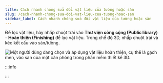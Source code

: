 ```yaml
---
title: Cách nhanh chóng sửa đổi vật liệu của tường hoặc sàn
slug: /cach-nhanh-chong-sua-doi-vat-lieu-cua-tuong-hoac-san
sidebar_label: Cách nhanh chóng sửa đổi vật liệu của tường hoặc sàn
---
```


Để lọc vật liệu, hãy nhấp chuột trái vào **Thư viện công cộng (Public library)** - **Hoàn thiện (Finishing)** để lọc vật liệu. Trong chế độ 3D, nhấp chuột trái và kéo kết cấu vào sàn/tường.

![Một người dùng đang chọn và áp dụng vật liệu hoàn thiện, cụ thể là gạch men, vào sàn của một căn phòng trong phần mềm thiết kế 3D.](https://storage.googleapis.com/jegavn_kb/images/af19c0f9-d0f7-4d19-9868-1d26f3573613.png)

:::info

:::